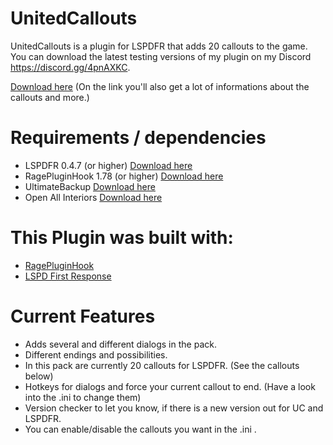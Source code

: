 # UnitedCallouts

UnitedCallouts is a plugin for LSPDFR that adds 20 callouts to the game. 
You can download the latest testing versions of my plugin on my Discord https://discord.gg/4pnAXKC.
                  
<a href="https://www.lcpdfr.com/files/file/20730-unitedcallouts-robbery-drugs-burglary-more/">Download here</a>
(On the link you'll also get a lot of informations about the callouts and more.)
                  
 # Requirements / dependencies
- LSPDFR 0.4.7 (or higher) <a href="https://www.lcpdfr.com/files/file/7792-lspd-first-response">Download here</a>
- RagePluginHook 1.78 (or higher) <a href="https://ragepluginhook.net/Downloads.aspx">Download here</a>
- UltimateBackup <a href="https://bejoijo256.wixsite.com/bejoijo/post/ultimate-backup">Download here</a>
- Open All Interiors <a href="https://www.gta5-mods.com/scripts/open-all-interiors">Download here</a>

# This Plugin was built with:
- <a href="https://ragepluginhook.net/Downloads.aspx">RagePluginHook</a>
- <a href="https://www.lcpdfr.com/files/file/7792-lspd-first-response">LSPD First Response</a>

# Current Features
- Adds several and different dialogs in the pack.
- Different endings and possibilities.
- In this pack are currently 20 callouts for LSPDFR. (See the callouts below)
- Hotkeys for dialogs and force your current callout to end. (Have a look into the .ini to change them)
- Version checker to let you know, if there is a new version out for UC and LSPDFR.
- You can enable/disable the callouts you want in the .ini .
